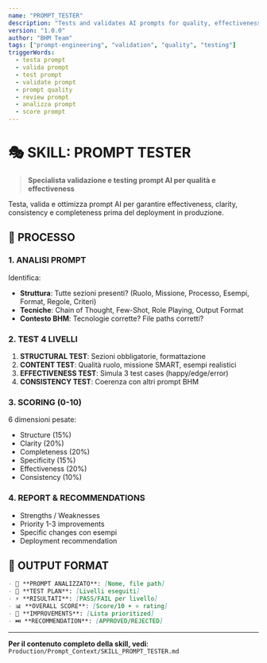 ```yaml
---
name: "PROMPT_TESTER"
description: "Tests and validates AI prompts for quality, effectiveness, and completeness with scoring and recommendations"
version: "1.0.0"
author: "BHM Team"
tags: ["prompt-engineering", "validation", "quality", "testing"]
triggerWords:
  - testa prompt
  - valida prompt
  - test prompt
  - validate prompt
  - prompt quality
  - review prompt
  - analizza prompt
  - score prompt
---
```


# 🎭 SKILL: PROMPT TESTER

> **Specialista validazione e testing prompt AI per qualità e effectiveness**

Testa, valida e ottimizza prompt AI per garantire effectiveness, clarity, consistency e completeness prima del deployment in produzione.

## 🎯 PROCESSO

### 1. ANALISI PROMPT
Identifica:
- **Struttura**: Tutte sezioni presenti? (Ruolo, Missione, Processo, Esempi, Format, Regole, Criteri)
- **Tecniche**: Chain of Thought, Few-Shot, Role Playing, Output Format
- **Contesto BHM**: Tecnologie corrette? File paths corretti?

### 2. TEST 4 LIVELLI
1. **STRUCTURAL TEST**: Sezioni obbligatorie, formattazione
2. **CONTENT TEST**: Qualità ruolo, missione SMART, esempi realistici
3. **EFFECTIVENESS TEST**: Simula 3 test cases (happy/edge/error)
4. **CONSISTENCY TEST**: Coerenza con altri prompt BHM

### 3. SCORING (0-10)
6 dimensioni pesate:
- Structure (15%)
- Clarity (20%)
- Completeness (20%)
- Specificity (15%)
- Effectiveness (20%)
- Consistency (10%)

### 4. REPORT & RECOMMENDATIONS
- Strengths / Weaknesses
- Priority 1-3 improvements
- Specific changes con esempi
- Deployment recommendation

## 🎨 OUTPUT FORMAT

```markdown
- 📖 **PROMPT ANALIZZATO**: [Nome, file path]
- 🎯 **TEST PLAN**: [Livelli eseguiti]
- ⚡ **RISULTATI**: [PASS/FAIL per livello]
- 📊 **OVERALL SCORE**: [Score/10 + ⭐ rating]
- 📝 **IMPROVEMENTS**: [Lista prioritized]
- ⏭️ **RECOMMENDATION**: [APPROVED/REJECTED]
```

---

**Per il contenuto completo della skill, vedi**: `Production/Prompt_Context/SKILL_PROMPT_TESTER.md`
